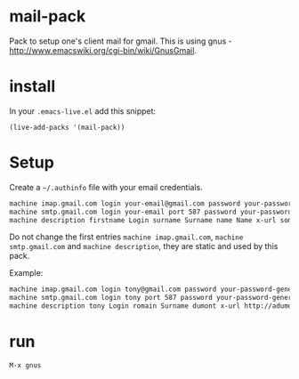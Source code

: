 mail-pack
=========

Pack to setup one's client mail for gmail.
This is using gnus - http://www.emacswiki.org/cgi-bin/wiki/GnusGmail.

# install

In your `.emacs-live.el` add this snippet:
```elisp
(live-add-packs '(mail-pack))
```

# Setup

Create a `~/.authinfo` file with your email credentials.

``` txt
machine imap.gmail.com login your-email@gmail.com password your-password-generated-for-emacs-in-google-account port 993
machine smtp.gmail.com login your-email port 587 password your-password-generated-for-emacs-in-google-account
machine description firstname Login surname Surname name Name x-url some-url-you-like mail Email mail-host Hostname-of-your-server
```

Do not change the first entries `machine imap.gmail.com`, `machine smtp.gmail.com` and `machine description`, they are static and used by this pack.

Example:

``` txt
machine imap.gmail.com login tony@gmail.com password your-password-generated-for-emacs-in-google-account port 993
machine smtp.gmail.com login tony port 587 password your-password-generated-for-emacs-in-google-account
machine description tony Login romain Surname dumont x-url http://adumont.fr/blog/ mail tony@gmail.com mail-host arrakis
```

# run

`M-x gnus`
